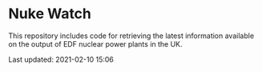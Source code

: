 # Nuke Watch

This repository includes code for retrieving the latest information available on the output of EDF nuclear power plants in the UK.

Last updated: 2021-02-10 15:06